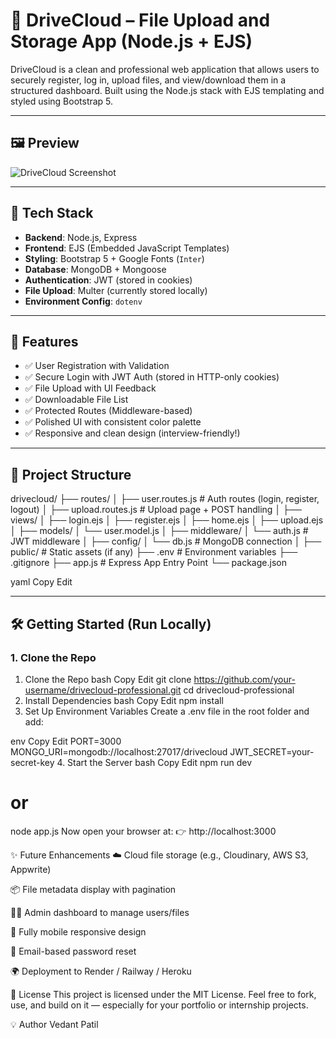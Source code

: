 # 🚀 DriveCloud – File Upload and Storage App (Node.js + EJS)

DriveCloud is a clean and professional web application that allows users to securely register, log in, upload files, and view/download them in a structured dashboard. Built using the Node.js stack with EJS templating and styled using Bootstrap 5.

---

## 🖼️ Preview

![DriveCloud Screenshot](https://via.placeholder.com/800x400.png?text=Add+Your+Screenshot+Here)

---

## 🔧 Tech Stack

- **Backend**: Node.js, Express
- **Frontend**: EJS (Embedded JavaScript Templates)
- **Styling**: Bootstrap 5 + Google Fonts (`Inter`)
- **Database**: MongoDB + Mongoose
- **Authentication**: JWT (stored in cookies)
- **File Upload**: Multer (currently stored locally)
- **Environment Config**: `dotenv`

---

## 📁 Features

- ✅ User Registration with Validation
- ✅ Secure Login with JWT Auth (stored in HTTP-only cookies)
- ✅ File Upload with UI Feedback
- ✅ Downloadable File List
- ✅ Protected Routes (Middleware-based)
- ✅ Polished UI with consistent color palette
- ✅ Responsive and clean design (interview-friendly!)

---

## 📂 Project Structure

drivecloud/
├── routes/
│ ├── user.routes.js # Auth routes (login, register, logout)
│ ├── upload.routes.js # Upload page + POST handling
│
├── views/
│ ├── login.ejs
│ ├── register.ejs
│ ├── home.ejs
│ ├── upload.ejs
│
├── models/
│ └── user.model.js
│
├── middleware/
│ └── auth.js # JWT middleware
│
├── config/
│ └── db.js # MongoDB connection
│
├── public/ # Static assets (if any)
├── .env # Environment variables
├── .gitignore
├── app.js # Express App Entry Point
└── package.json

yaml
Copy
Edit

---

## 🛠️ Getting Started (Run Locally)

### 1. Clone the Repo

1. Clone the Repo
bash
Copy
Edit
git clone https://github.com/your-username/drivecloud-professional.git
cd drivecloud-professional
2. Install Dependencies
bash
Copy
Edit
npm install
3. Set Up Environment Variables
Create a .env file in the root folder and add:

env
Copy
Edit
PORT=3000
MONGO_URI=mongodb://localhost:27017/drivecloud
JWT_SECRET=your-secret-key
4. Start the Server
bash
Copy
Edit
npm run dev
# or
node app.js
Now open your browser at:
👉 http://localhost:3000

✨ Future Enhancements
☁️ Cloud file storage (e.g., Cloudinary, AWS S3, Appwrite)

📦 File metadata display with pagination

🧑‍💼 Admin dashboard to manage users/files

📱 Fully mobile responsive design

🔐 Email-based password reset

🌍 Deployment to Render / Railway / Heroku

📄 License
This project is licensed under the MIT License.
Feel free to fork, use, and build on it — especially for your portfolio or internship projects.

💡 Author
Vedant Patil
